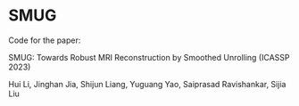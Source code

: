 # SMUG
Code for the paper: 

SMUG: Towards Robust MRI Reconstruction by Smoothed Unrolling (ICASSP 2023)

Hui Li, Jinghan Jia, Shijun Liang, Yuguang Yao, Saiprasad Ravishankar, Sijia Liu
